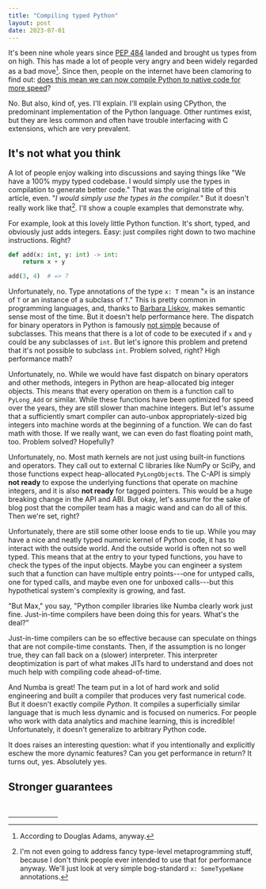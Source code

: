 ```yaml
---
title: "Compiling typed Python"
layout: post
date: 2023-07-01
---
```


It's been nine whole years since [PEP 484](https://peps.python.org/pep-0484/)
landed and brought us types from on high. This has made a lot of people very
angry and been widely regarded as a bad move[^adams]. Since then, people on the
internet have been clamoring to find out: [does this mean we can now compile
Python to native code for more
speed](https://discuss.python.org/t/cpython-optimizations-leveraging-type-hints-bachelor-thesis-topic/27264)?

[^adams]: According to Douglas Adams, anyway.

No. But also, kind of, yes. I'll explain. I'll explain using CPython, the
predominant implementation of the Python language. Other runtimes exist, but
they are less common and often have trouble interfacing with C extensions,
which are very prevalent.

## It's not what you think

A lot of people enjoy walking into discussions and saying things like "We have
a 100% mypy typed codebase. I would simply use the types in compilation to
generate better code." That was the original title of this article, even. "*I
would simply use the types in the compiler.*" But it doesn't really work like
that[^simple-annotations]. I'll show a couple examples that demonstrate why.

[^simple-annotations]: I'm not even going to address fancy type-level
    metaprogramming stuff, because I don't think people ever intended to use
    that for performance anyway. We'll just look at very simple bog-standard
    `x: SomeTypeName` annotations.

For example, look at this lovely little Python function. It's short, typed, and
obviously just adds integers. Easy: just compiles right down to two machine
instructions. Right?

```python
def add(x: int, y: int) -> int:
    return x + y

add(3, 4)  # => 7
```

Unfortunately, no. Type annotations of the type `x: T` mean "`x` is an instance
of `T` or an instance of a subclass of `T`." This is pretty common in
programming languages, and, thanks to [Barbara
Liskov](https://en.wikipedia.org/wiki/Liskov_substitution_principle), makes
semantic sense most of the time. But it doesn't help performance here. The
dispatch for binary operators in Python is famously [not
simple](https://snarky.ca/unravelling-binary-arithmetic-operations-in-python/)
because of subclasses. This means that there is a lot of code to be executed if
`x` and `y` could be any subclasses of `int`. But let's ignore this problem and
pretend that it's not possible to subclass `int`. Problem solved, right? High
performance math?

<!-- TODO add binary op example -->

Unfortunately, no. While we would have fast dispatch on binary operators and
other methods, integers in Python are heap-allocated big integer objects. This
means that every operation on them is a function call to `PyLong_Add` or
similar. While these functions have been optimized for speed over the years,
they are still slower than machine integers. But let's assume that a
sufficiently smart compiler can auto-unbox appropriately-sized big integers
into machine words at the beginning of a function. We can do fast math with
those. If we really want, we can even do fast floating point math, too. Problem
solved? Hopefully?

<!-- TODO add unboxing example -->

Unfortunately, no. Most math kernels are not just using built-in functions and
operators. They call out to external C libraries like NumPy or SciPy, and those
functions expect heap-allocated `PyLongObject`s. The C-API is simply **not
ready** to expose the underlying functions that operate on machine integers,
and it is also **not ready** for tagged pointers. This would be a huge breaking
change in the API and ABI. But okay, let's assume for the sake of blog post
that the compiler team has a magic wand and can do all of this. Then we're set,
right?

<!-- TODO add tagged pointer example -->

Unfortunately, there are still some other loose ends to tie up. While you may
have a nice and neatly typed numeric kernel of Python code, it has to interact
with the outside world. And the outside world is often not so well typed. This
means that at the entry to your typed functions, you have to check the types of
the input objects. Maybe you can engineer a system such that a function can
have multiple entry points---one for untyped calls, one for typed calls, and
maybe even one for unboxed calls---but this hypothetical system's complexity is
growing, and fast.

"But Max," you say, "Python compiler libraries like Numba clearly work just
fine. Just-in-time compilers have been doing this for years. What's the deal?"

Just-in-time compilers can be so effective because can speculate on things that
are not compile-time constants. Then, if the assumption is no longer true, they
can fall back on a (slower) interpreter. This interpreter deoptimization is
part of what makes JITs hard to understand and does not much help with
compiling code ahead-of-time.

And Numba is great! The team put in a lot of hard work and solid engineering
and built a compiler that produces very fast numerical code. But it doesn't
exactly compile *Python*. It compiles a superficially similar language that is
much less dynamic and is focused on numerics. For people who work with data
analytics and machine learning, this is incredible! Unfortunately, it doesn't
generalize to arbitrary Python code.

It does raises an interesting question: what if you intentionally and
explicitly eschew the more dynamic features? Can you get performance in return?
It turns out, yes. Absolutely yes.

## Stronger guarantees

<!-- ok, change the language. cinder? mojo? -->

<!-- typed_python -->

<!-- graal and substratevm -->

<br />
<hr style="width: 100px;" />
<!-- Footnotes -->
